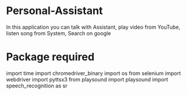 # Personal-Assistant

In this application you can talk with Assistant, play video from YouTube, listen song from System, Search on google
 
# Package required

import time
import chromedriver_binary
import os
from selenium import webdriver
import pyttsx3
from playsound import playsound
import speech_recognition as sr
